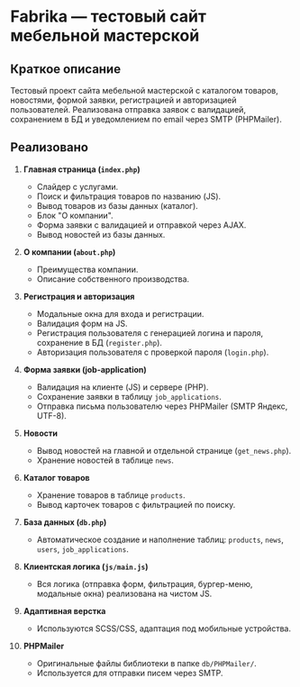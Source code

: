 # Fabrika — тестовый сайт мебельной мастерской

## Краткое описание
Тестовый проект сайта мебельной мастерской с каталогом товаров, новостями, формой заявки, регистрацией и авторизацией пользователей. Реализована отправка заявок с валидацией, сохранением в БД и уведомлением по email через SMTP (PHPMailer).

## Реализовано

1. **Главная страница (`index.php`)**
   - Слайдер с услугами.
   - Поиск и фильтрация товаров по названию (JS).
   - Вывод товаров из базы данных (каталог).
   - Блок "О компании".
   - Форма заявки с валидацией и отправкой через AJAX.
   - Вывод новостей из базы данных.

2. **О компании (`about.php`)**
   - Преимущества компании.
   - Описание собственного производства.

3. **Регистрация и авторизация**
   - Модальные окна для входа и регистрации.
   - Валидация форм на JS.
   - Регистрация пользователя с генерацией логина и пароля, сохранение в БД (`register.php`).
   - Авторизация пользователя с проверкой пароля (`login.php`).

4. **Форма заявки (job-application)**
   - Валидация на клиенте (JS) и сервере (PHP).
   - Сохранение заявки в таблицу `job_applications`.
   - Отправка письма пользователю через PHPMailer (SMTP Яндекс, UTF-8).

5. **Новости**
   - Вывод новостей на главной и отдельной странице (`get_news.php`).
   - Хранение новостей в таблице `news`.

6. **Каталог товаров**
   - Хранение товаров в таблице `products`.
   - Вывод карточек товаров с фильтрацией по поиску.

7. **База данных (`db.php`)**
   - Автоматическое создание и наполнение таблиц: `products`, `news`, `users`, `job_applications`.

8. **Клиентская логика (`js/main.js`)**
   - Вся логика (отправка форм, фильтрация, бургер-меню, модальные окна) реализована на чистом JS.

9. **Адаптивная верстка**
   - Используются SCSS/CSS, адаптация под мобильные устройства.

10. **PHPMailer**
    - Оригинальные файлы библиотеки в папке `db/PHPMailer/`.
    - Используется для отправки писем через SMTP.



